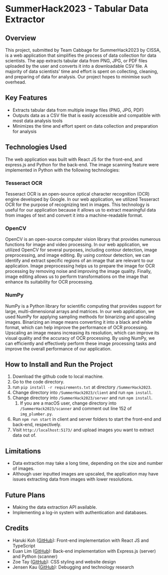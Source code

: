 # SummerHack2023 - Tabular Data Extractor 
## Overview 
This project, submitted by Team Cabbage for SummerHack2023 by CISSA, is a web application that simplifies the process of data collection for data scientists. The app extracts tabular data from PNG, JPG, or PDF files uploaded by the user and converts it into a downloadable CSV file. A majority of data scientists' time and effort is spent on collecting, cleaning, and preparing of data for analysis. Our project hopes to minimise such overhead.
## Key Features
- Extracts tabular data from multiple image files (PNG, JPG, PDF)
- Outputs data as a CSV file that is easily accessible and compatible with most data analysis tools
- Minimizes the time and effort spent on data collection and preparation for analysis
## Technologies Used
The web application was built with React JS for the front-end, and express.js and Python for the back-end. The image scanning feature were implemented in Python with the following technologies:
### Tesseract OCR
Tesseract OCR is an open-source optical character recognition (OCR) engine developed by Google. In our web application, we utilized Tesseract OCR for the purpose of recognizing text in images. This technology is useful for our application because it allows us to extract meaningful data from images of text and convert it into a machine-readable format.
### OpenCV
OpenCV is an open-source computer vision library that provides numerous functions for image and video processing. In our web application, we utilized OpenCV for several purposes, including contour detection, image preprocessing, and image editing. By using contour detection, we can identify and extract specific regions of an image that are relevant to our application. Image preprocessing helps us to prepare the image for OCR processing by removing noise and improving the image quality. Finally, image editing allows us to perform transformations on the image that enhance its suitability for OCR processing.
### NumPy
NumPy is a Python library for scientific computing that provides support for large, multi-dimensional arrays and matrices. In our web application, we used NumPy for applying sampling methods for binarizing and upscaling images. Binarizing an image means converting it into a black and white format, which can help improve the performance of OCR processing. Upscaling an image means increasing its resolution, which can improve its visual quality and the accuracy of OCR processing. By using NumPy, we can efficiently and effectively perform these image processing tasks and improve the overall performance of our application.
## How to Install and Run the Project
1. Download the github code to local machine.
2. Go to the code directory.
3. run `pip install -r requirements.txt` at directory `/SummerHack2023`.
4. Change directory into `/SummerHack2023/client` and run `npm install`.
5. Change directory into `/SummerHack2023/server` and run `npm install`.
    1. If you are a macOS user, change directory into `/SummerHack2023/scanner` and comment out line 152 of `img_plumber.py`.
6. Run `npm run start` in client and server folders to start the front-end and back-end, respectively.
7. Visit `http://localhost:5173/` and upload images you want to extract data out of.

## Limitations
- Data extraction may take a long time, depending on the size and number of images.
- Although user inputted images are upscaled, the application may have issues extracting data from images with lower resolutions.

## Future Plans
- Making the data extraction API available.
- Implementing a log-in system with authentication and databases.

## Credits
- Haruki Koh ([GitHub](https://github.com/KohHaruki)): Front-end implementation with React JS and TypeScript
- Euan Lim ([GitHub](https://github.com/GrassyAirplane)): Back-end implementation with Express.js (server) and Python (scanner)
- Zoe Tay ([GitHub](https://github.com/NiftyCoffee)): CSS styling and website design
- Jensen Kau ([GitHub](https://github.com/JensenKau)): Debugging and technology research